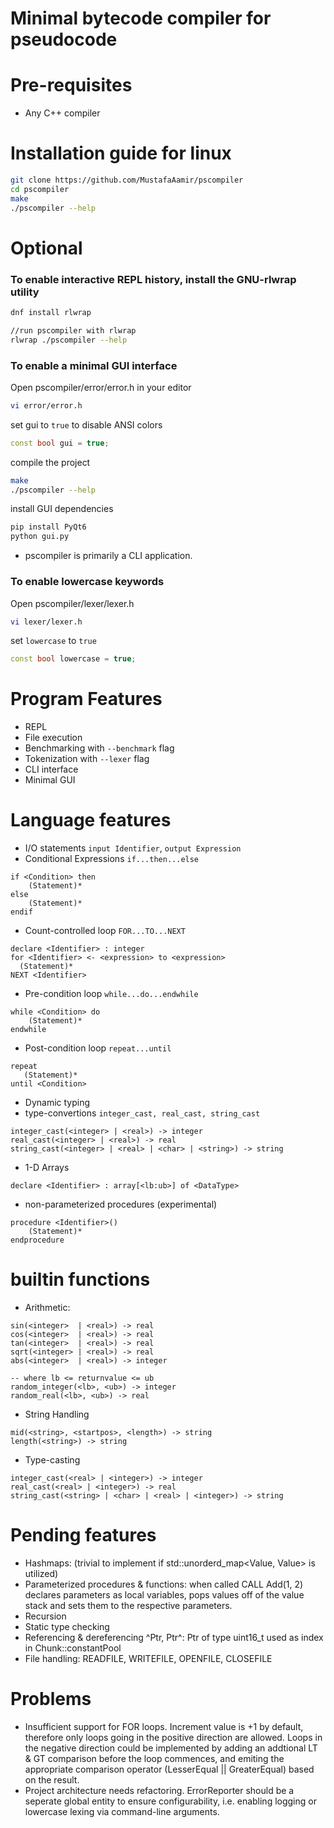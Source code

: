 # Minimal bytecode compiler for pseudocode

# Pre-requisites
- Any C++ compiler

# Installation guide for linux
```bash
git clone https://github.com/MustafaAamir/pscompiler
cd pscompiler
make
./pscompiler --help
```
# Optional
### To enable interactive REPL history, install the GNU-rlwrap utility
```bash
dnf install rlwrap

//run pscompiler with rlwrap
rlwrap ./pscompiler --help
```

### To enable a minimal GUI interface
Open pscompiler/error/error.h in your editor

```bash
vi error/error.h
```
set gui to `true` to disable ANSI colors
```c++
const bool gui = true;
```
compile the project
```bash
make
./pscompiler --help
```
install GUI dependencies

```bash
pip install PyQt6
python gui.py
```
- pscompiler is primarily a CLI application.

### To enable lowercase keywords
Open pscompiler/lexer/lexer.h

```bash
vi lexer/lexer.h
```

set `lowercase` to `true`
```c++
const bool lowercase = true;
```

# Program Features
- REPL
- File execution
- Benchmarking with `--benchmark` flag
- Tokenization with `--lexer` flag
- CLI interface
- Minimal GUI

# Language features
- I/O statements `input Identifier`, `output Expression`
- Conditional Expressions `if...then...else`
```
if <Condition> then
    (Statement)*
else
    (Statement)*
endif
```
- Count-controlled loop  `FOR...TO...NEXT`
```
declare <Identifier> : integer
for <Identifier> <- <expression> to <expression>
  (Statement)*
NEXT <Identifier>
```
- Pre-condition loop `while...do...endwhile`
```
while <Condition> do
    (Statement)*
endwhile
```
- Post-condition loop `repeat...until`
```
repeat
   (Statement)*
until <Condition>
```
- Dynamic typing
- type-convertions `integer_cast, real_cast, string_cast`
```
integer_cast(<integer> | <real>) -> integer
real_cast(<integer> | <real>) -> real
string_cast(<integer> | <real> | <char> | <string>) -> string
```
- 1-D Arrays
```
declare <Identifier> : array[<lb:ub>] of <DataType>
```
- non-parameterized procedures (experimental)
```
procedure <Identifier>()
    (Statement)*
endprocedure
```

# builtin functions
- Arithmetic:
```
sin(<integer>  | <real>) -> real
cos(<integer>  | <real>) -> real
tan(<integer>  | <real>) -> real
sqrt(<integer> | <real>) -> real
abs(<integer>  | <real>) -> integer

-- where lb <= returnvalue <= ub
random_integer(<lb>, <ub>) -> integer
random_real(<lb>, <ub>) -> real
```
- String Handling
```
mid(<string>, <startpos>, <length>) -> string
length(<string>) -> string
```

- Type-casting
```
integer_cast(<real> | <integer>) -> integer
real_cast(<real> | <integer>) -> real
string_cast(<string> | <char> | <real> | <integer>) -> string
```


# Pending features
- Hashmaps: (trivial to implement if std::unorderd_map<Value, Value> is utilized)
- Parameterized procedures & functions: when called CALL Add(1, 2) declares parameters as local variables, pops values off of the value stack and sets them to the respective parameters.
- Recursion
- Static type checking
- Referencing & dereferencing ^Ptr, Ptr^: Ptr of type uint16_t used as index in Chunk::constantPool
- File handling: READFILE, WRITEFILE, OPENFILE, CLOSEFILE

# Problems
- Insufficient support for FOR loops. Increment value is +1 by default, therefore only loops going in the positive direction are allowed. Loops in the negative direction could be implemented by adding an addtional LT & GT comparison before the loop commences, and emiting the appropriate comparison operator (LesserEqual || GreaterEqual) based on the result.
- Project architecture needs refactoring. ErrorReporter should be a seperate global entity to ensure configurability, i.e. enabling logging or lowercase lexing via command-line arguments.
